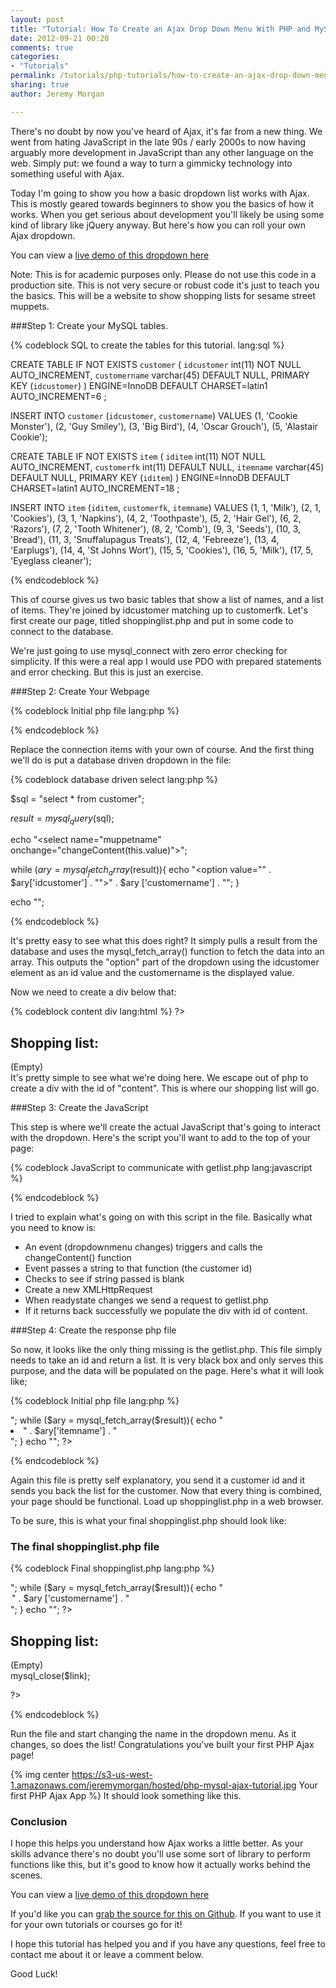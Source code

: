 ```yaml
---
layout: post
title: "Tutorial: How To Create an Ajax Drop Down Menu With PHP and MySQL"
date: 2012-09-21 00:20
comments: true
categories: 
- "Tutorials"
permalink: /tutorials/php-tutorials/how-to-create-an-ajax-drop-down-menu-with-php-and-mysql/
sharing: true
author: Jeremy Morgan

---
```


There's no doubt by now you've heard of Ajax, it's far from a new thing. We went from hating JavaScript in the late 90s / early 2000s to now having arguably more development in JavaScript than any other language on the web. Simply put: we found a way to turn a gimmicky technology into something useful with Ajax. 

Today I'm going to show you how a basic dropdown list works with Ajax. This is mostly geared towards beginners to show you the basics of how it works. When you get serious about development you'll likely be using some kind of library like jQuery anyway. But here's how you can roll your own Ajax dropdown.

<!-- more --> 
You can view a <a href="http://jeremymorgan.phpfogapp.com/ajaxdropdown/shoppinglist.php">live demo of this dropdown here</a>

Note: This is for academic purposes only. Please do not use this code in a production site. This is not very secure or robust code it's just to teach you the basics. This will be a website to show shopping lists for sesame street muppets. 

###Step 1: Create your MySQL tables. 

{% codeblock SQL to create the tables for this tutorial. lang:sql %}

CREATE TABLE IF NOT EXISTS `customer` ( 
  `idcustomer` int(11) NOT NULL AUTO_INCREMENT, 
  `customername` varchar(45) DEFAULT NULL, 
  PRIMARY KEY (`idcustomer`) 
) ENGINE=InnoDB  DEFAULT CHARSET=latin1 AUTO_INCREMENT=6 ;


INSERT INTO `customer` (`idcustomer`, `customername`) VALUES 
(1, 'Cookie Monster'), 
(2, 'Guy Smiley'), 
(3, 'Big Bird'), 
(4, 'Oscar Grouch'), 
(5, 'Alastair Cookie');


CREATE TABLE IF NOT EXISTS `item` ( 
  `iditem` int(11) NOT NULL AUTO_INCREMENT, 
  `customerfk` int(11) DEFAULT NULL, 
  `itemname` varchar(45) DEFAULT NULL, 
  PRIMARY KEY (`iditem`) 
) ENGINE=InnoDB  DEFAULT CHARSET=latin1 AUTO_INCREMENT=18 ;


INSERT INTO `item` (`iditem`, `customerfk`, `itemname`) VALUES 
(1, 1, 'Milk'), 
(2, 1, 'Cookies'), 
(3, 1, 'Napkins'), 
(4, 2, 'Toothpaste'), 
(5, 2, 'Hair Gel'), 
(6, 2, 'Razors'), 
(7, 2, 'Tooth Whitener'), 
(8, 2, 'Comb'), 
(9, 3, 'Seeds'), 
(10, 3, 'Bread'), 
(11, 3, 'Snuffalupagus Treats'), 
(12, 4, 'Febreeze'), 
(13, 4, 'Earplugs'), 
(14, 4, 'St Johns Wort'), 
(15, 5, 'Cookies'), 
(16, 5, 'Milk'), 
(17, 5, 'Eyeglass cleaner'); 

{% endcodeblock %}

This of course gives us two basic tables that show a list of names, and a list of items. They're joined by idcustomer matching up to customerfk. Let's first create our page, titled shoppinglist.php and put in some code to connect to the database. 

We're just going to use mysql_connect with zero error checking for simplicity. If this were a real app I would use PDO with prepared statements and error checking. But this is just an exercise.  

###Step 2: Create Your Webpage

{% codeblock Initial php file lang:php %}
<?php

// shoppinglist.php - a Demo by Jeremy Morgan

$link = mysql_connect('localhost', 'root', 'password'); 
mysql_select_db('test', $link);

?>
{% endcodeblock %}

Replace the connection items with your own of course. And the first thing we'll do is put a database driven dropdown in the file:

{% codeblock database driven select lang:php %}

$sql = "select * from customer";

$result = mysql_query($sql);

echo "<select name=\"muppetname\" onchange=\"changeContent(this.value)\">";

while ($ary = mysql_fetch_array($result)){
	echo "<option value=\"" . $ary['idcustomer']  . "\">" . $ary ['customername']  . "</option>";
}

echo "</select>";

{% endcodeblock %}

It's pretty easy to see what this does right? It simply pulls a result from the database and uses the mysql_fetch_array() function to fetch the data into an array. This outputs the "option" part of the dropdown using the idcustomer element as an id value and the customername is the displayed value. 

Now we need to create a div below that: 

{% codeblock content div lang:html %}
?>
<h2>Shopping list:</h2>
<div id="content">(Empty)</div>
<?php
{% endcodeblock %}

It's pretty simple to see what we're doing here. We escape out of php to create a div with the id of "content". This is where our shopping list will go. 

###Step 3: Create the JavaScript

This step is where we'll create the actual JavaScript that's going to interact with the dropdown. Here's the script you'll want to add to the top of your page:

{% codeblock JavaScript to communicate with getlist.php lang:javascript %}
<script type="text/javascript">
function changeContent(str)
{
if (str=="")
  {
	// if blank, we'll set our innerHTML to be blank.
	document.getElementById("content").innerHTML="";
	return;
  } 
if (window.XMLHttpRequest)
	{	// code for IE7+, Firefox, Chrome, Opera, Safari
		// create a new XML http Request that will go to our generator webpage.
		xmlhttp=new XMLHttpRequest();
	}
else
	{	// code for IE6, IE5
		// create an activeX object
		xmlhttp=new ActiveXObject("Microsoft.XMLHTTP");
	}
	// on state change
	xmlhttp.onreadystatechange=function()
	{
	// if we get a good response from the webpage, display the output
	if (xmlhttp.readyState==4 && xmlhttp.status==200)
	{
		document.getElementById("content").innerHTML=xmlhttp.responseText;
    }
  }
 // use our XML HTTP Request object to send a get to our content php. 
xmlhttp.open("GET","getlist.php?idcustomer="+str, true);
xmlhttp.send();
}
</script>
{% endcodeblock %}

I tried to explain what's going on with this script in the file. Basically what you need to know is:

+ An event (dropdownmenu changes) triggers and calls the changeContent() function
+ Event passes a string to that function (the customer id) 
+ Checks to see if string passed is blank
+ Create a new XMLHttpRequest
+ When readystate changes we send a request to getlist.php
+ If it returns back successfully we populate the div with id of content. 

###Step 4: Create the response php file

So now, it looks like the only thing missing is the getlist.php. This file simply needs to take an id and return a list. It is very black box and only serves this purpose, and the data will be populated on the page. Here's what it will look like; 

{% codeblock Initial php file lang:php %}
<?php

// getlist.php - a Demo by Jeremy Morgan

$link = mysql_connect('localhost', 'root', 'password');
mysql_select_db('test', $link);

$sql = "SELECT itemname FROM item WHERE customerfk=" . $_REQUEST['idcustomer'];

$result = mysql_query($sql);

echo "<ul>";

while ($ary = mysql_fetch_array($result)){
	echo "<li>" . $ary['itemname'] . "</li>";
}

echo "</ul>";

?>
{% endcodeblock %}

Again this file is pretty self explanatory, you send it a customer id and it sends you back the list for the customer. Now that every thing is combined, your page should be functional. Load up shoppinglist.php in a web browser.  

To be sure, this is what your final shoppinglist.php should look like: 

### The final shoppinglist.php file
{% codeblock Final shoppinglist.php lang:php %}

<script type="text/javascript">
function changeContent(str)
{
if (str=="")
  {
	// if blank, we'll set our innerHTML to be blank.
	document.getElementById("content").innerHTML="";
	return;
  } 
if (window.XMLHttpRequest)
	{	// code for IE7+, Firefox, Chrome, Opera, Safari
		// create a new XML http Request that will go to our generator webpage.
		xmlhttp=new XMLHttpRequest();
	}
else
	{	// code for IE6, IE5
		// create an activeX object
		xmlhttp=new ActiveXObject("Microsoft.XMLHTTP");
	}
	// on state change
	xmlhttp.onreadystatechange=function()
	{
	// if we get a good response from the webpage, display the output
	if (xmlhttp.readyState==4 && xmlhttp.status==200)
	{
		document.getElementById("content").innerHTML=xmlhttp.responseText;
    }
  }
 // use our XML HTTP Request object to send a get to our content php. 
xmlhttp.open("GET","getlist.php?idcustomer="+str, true);
xmlhttp.send();
}
</script>
<?php

// shoppinglist.php - a Demo by Jeremy Morgan

$link = mysql_connect('localhost', 'root', 'password');
mysql_select_db('test', $link);

$sql = "select * from customer";

$result = mysql_query($sql);

echo "<select name=\"muppetname\" onchange=\"changeContent(this.value)\">";

while ($ary = mysql_fetch_array($result)){

	echo "<option value=\"" . $ary['idcustomer']  . "\">" . $ary ['customername']  . "</option>";
}

echo "</select>";


?>
<h2>Shopping list:</h2>
<div id="content">(Empty)</div>
<?php


mysql_close($link);

?>

{% endcodeblock %}

Run the file and start changing the name in the dropdown menu. As it changes, so does the list! Congratulations you've built your first PHP Ajax page! 

{% img center https://s3-us-west-1.amazonaws.com/jeremymorgan/hosted/php-mysql-ajax-tutorial.jpg Your first PHP Ajax App %}
It should look something like this. 

### Conclusion

I hope this helps you understand how Ajax works a little better. As your skills advance there's no doubt you'll use some sort of library to perform functions like this, but it's good to know how it actually works behind the scenes.

You can view a <a href="http://jeremymorgan.phpfogapp.com/ajaxdropdown/shoppinglist.php">live demo of this dropdown here</a>

If you'd like you can <a href="https://github.com/JeremyMorgan/JM-AjaxDropDownDemo">grab the source for this on Github</a>. If you want to use it for your own tutorials or courses go for it!

I hope this tutorial has helped you and if you have any questions, feel free to contact me about it or leave a comment below. 

Good Luck! 
